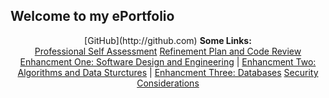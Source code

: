 ## Welcome to my ePortfolio
<p align="center">
  [GitHub](http://github.com)
  <b>Some Links:</b><br>
  <a href="/ProfessionalSelfAssessment.md">Professional Self Assessment</a>
  <a href="#">Refinement Plan and Code Review</a>
  <a href="#">Enhancment One: Software Design and Engineering</a> |
  <a href="#">Enhancment Two: Algorithms and Data Sturctures</a> |
  <a href="#">Enhancment Three: Databases</a>
  <a href="#">Security Considerations</a>
  <br><br>
  <img "">
</p>


